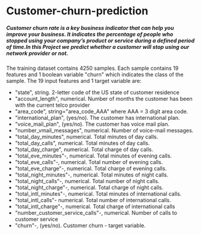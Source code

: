# Customer-churn-prediction

##### Customer churn rate is a key business indicator that can help you improve your business. It indicates the percentage of people who stopped using your company’s product or service during a defined period of time.In this Project we predict whether a customer will stop using our network provider or not.

The training dataset contains 4250 samples. Each sample contains 19 features and 1 boolean variable "churn" which indicates the class of the sample. The 19 input features and 1 target variable are:

- "state", string. 2-letter code of the US state of customer residence
- "account_length", numerical. Number of months the customer has been with the current telco provider
- "area_code", string="area_code_AAA" where AAA = 3 digit area code.
- "international_plan", (yes/no). The customer has international plan.
- "voice_mail_plan", (yes/no). The customer has voice mail plan.
- "number_vmail_messages", numerical. Number of voice-mail messages.
- "total_day_minutes", numerical. Total minutes of day calls.
- "total_day_calls", numerical. Total minutes of day calls.
- "total_day_charge", numerical. Total charge of day calls.
- "total_eve_minutes"-, numerical. Total minutes of evening calls.
- "total_eve_calls"-, numerical. Total number of evening calls.
- "total_eve_charge"-, numerical. Total charge of evening calls.
- "total_night_minutes"-, numerical. Total minutes of night calls.
- "total_night_calls"-, numerical. Total number of night calls.
- "total_night_charge"-, numerical. Total charge of night calls.
- "total_intl_minutes"-, numerical. Total minutes of international calls.
- "total_intl_calls"- numerical. Total number of international calls.
- "total_intl_charge"-, numerical. Total charge of international calls
- "number_customer_service_calls"-, numerical. Number of calls to customer service
- "churn"-, (yes/no). Customer churn - target variable.
